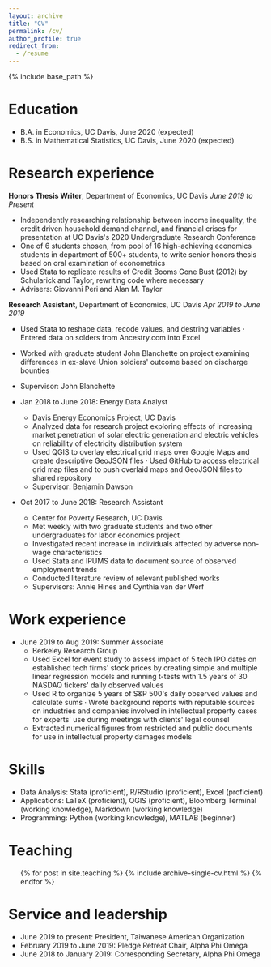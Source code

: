 ```yaml
---
layout: archive
title: "CV"
permalink: /cv/
author_profile: true
redirect_from:
  - /resume
---
```


{% include base_path %}

Education
======
* B.A. in Economics, UC Davis, June 2020 (expected)
* B.S. in Mathematical Statistics, UC Davis, June 2020 (expected)

Research experience
======
**Honors Thesis Writer**, Department of Economics, UC Davis
*June 2019 to Present*
  * Independently researching relationship between income inequality, the credit driven household demand channel, and financial crises for presentation at UC Davis's 2020 Undergraduate Research Conference
  * One of 6 students chosen, from pool of 16 high-achieving economics students in department of 500+ students, to write senior honors thesis based on oral examination of econometrics
  * Used Stata to replicate results of Credit Booms Gone Bust (2012) by Schularick and Taylor, rewriting code where necessary
  * Advisers: Giovanni Peri and Alan M. Taylor

**Research Assistant**, Department of Economics, UC Davis
*Apr 2019 to June 2019*
  * Used Stata to reshape data, recode values, and destring variables · Entered data on solders from Ancestry.com into Excel
  * Worked with graduate student John Blanchette on project examining differences in ex-slave Union soldiers' outcome based on discharge bounties
  * Supervisor: John Blanchette
  
* Jan 2018 to June 2018: Energy Data Analyst
  * Davis Energy Economics Project, UC Davis
  * Analyzed data for research project exploring effects of increasing market penetration of solar electric generation and electric vehicles on reliability of electricity distribution system
  * Used QGIS to overlay electrical grid maps over Google Maps and create descriptive GeoJSON files · Used GitHub to access electrical grid map files and to push overlaid maps and GeoJSON files to shared repository
  * Supervisor: Benjamin Dawson
  
* Oct 2017 to June 2018: Research Assistant
  * Center for Poverty Research, UC Davis
  * Met weekly with two graduate students and two other undergraduates for labor economics project
  * Investigated recent increase in individuals affected by adverse non-wage characteristics
  * Used Stata and IPUMS data to document source of observed employment trends
  * Conducted literature review of relevant published works
  * Supervisors: Annie Hines and Cynthia van der Werf
  
Work experience
======
* June 2019 to Aug 2019: Summer Associate 
  * Berkeley Research Group
  * Used Excel for event study to assess impact of 5 tech IPO dates on established tech firms' stock prices by creating simple and multiple linear regression models and running t-tests with 1.5 years of 30 NASDAQ tickers' daily observed values
  * Used R to organize 5 years of S&P 500's daily observed values and calculate sums · Wrote background reports with reputable sources on industries and companies involved in intellectual property cases for experts' use during meetings with clients' legal counsel
  * Extracted numerical figures from restricted and public documents for use in intellectual property damages models
    
Skills
======
* Data Analysis: Stata (proficient), R/RStudio (proficient), Excel (proficient)
* Applications: LaTeX (proficient), QGIS (proficient), Bloomberg Terminal (working knowledge), Markdown (working knowledge)
* Programming: Python (working knowledge), MATLAB (beginner)
  
Teaching
======
  <ul>{% for post in site.teaching %}
    {% include archive-single-cv.html %}
  {% endfor %}</ul>
  
Service and leadership
======
* June 2019 to present: President, Taiwanese American Organization
* February 2019 to June 2019: Pledge Retreat Chair, Alpha Phi Omega
* June 2018 to January 2019: Corresponding Secretary, Alpha Phi Omega
